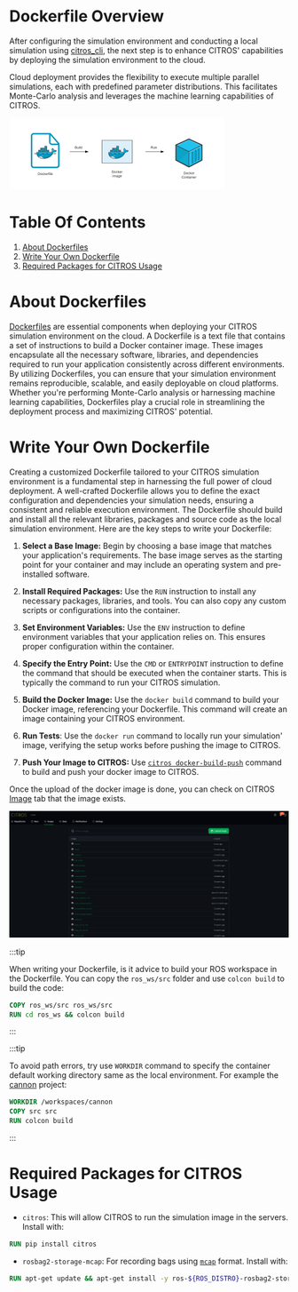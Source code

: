 #  Dockerfile Overview

After configuring the simulation environment and conducting a local simulation using [citros_cli](https://citros.io/doc/docs_cli), the next step is to enhance CITROS' capabilities by deploying the simulation environment to the cloud.

Cloud deployment provides the flexibility to execute multiple parallel simulations, each with predefined parameter distributions. This facilitates Monte-Carlo analysis and leverages the machine learning capabilities of CITROS.

![jpeg](img/docker-system.jpeg)

# Table Of Contents

1. [About Dockerfiles](#about-dockerfiles)
2. [Write Your Own Dockerfile](#write-your-own-dockerfile)
3. [Required Packages for CITROS Usage](#required-packages-for-citros-usage)

# About Dockerfiles

[Dockerfiles](https://docs.docker.com/get-started/02_our_app/) are essential components when deploying your CITROS simulation environment on the cloud. A Dockerfile is a text file that contains a set of instructions to build a Docker container image. 
These images encapsulate all the necessary software, libraries, and dependencies required to run your application consistently across different environments. By utilizing Dockerfiles, you can ensure that your simulation environment remains reproducible, scalable, and easily deployable on cloud platforms. Whether you're performing Monte-Carlo analysis or harnessing machine learning capabilities, Dockerfiles play a crucial role in streamlining the deployment process and maximizing CITROS' potential.

# Write Your Own Dockerfile

Creating a customized Dockerfile tailored to your CITROS simulation environment is a fundamental step in harnessing the full power of cloud deployment. A well-crafted Dockerfile allows you to define the exact configuration and dependencies your simulation needs, ensuring a consistent and reliable execution environment. The Dockerfile should build and install all the relevant libraries, packages and source code as the local simulation environment.
Here are the key steps to write your Dockerfile:

1. **Select a Base Image:** Begin by choosing a base image that matches your application's requirements. The base image serves as the starting point for your container and may include an operating system and pre-installed software.

2. **Install Required Packages:** Use the `RUN` instruction to install any necessary packages, libraries, and tools. You can also copy any custom scripts or configurations into the container.

3. **Set Environment Variables:** Use the `ENV` instruction to define environment variables that your application relies on. This ensures proper configuration within the container.

4. **Specify the Entry Point:** Use the `CMD` or `ENTRYPOINT` instruction to define the command that should be executed when the container starts. This is typically the command to run your CITROS simulation.

5. **Build the Docker Image:** Use the `docker build` command to build your Docker image, referencing your Dockerfile. This command will create an image containing your CITROS environment.

6. **Run Tests**: Use the `docker run` command to locally run your simulation' image, verifying the setup works before pushing the image to CITROS.

6. **Push Your Image to CITROS:** Use [`citros docker-build-push`](https://citros.io/doc/docs_cli/commands/cli_commands#command-docker-build-push) command to build and push your docker image to CITROS.

Once the upload of the docker image is done, you can check on CITROS [Image](https://citros.io/doc/docs/repos/repository/repo_sc_images) tab that the image exists.

![jpeg](img/images.jpeg)

:::tip

When writing your Dockerfile, is it advice to build your ROS workspace in the Dockerfile.
You can copy the `ros_ws/src` folder and use `colcon build` to build the code:

```dockerfile
COPY ros_ws/src ros_ws/src
RUN cd ros_ws && colcon build
```

:::

:::tip

To avoid path errors, try use `WORKDIR` command to specify the container default working directory same as the local environment. 
For example the [cannon](https://github.com/citros-garden/cannon) project:
```dockerfile
WORKDIR /workspaces/cannon
COPY src src
RUN colcon build
```

:::

# Required Packages for CITROS Usage

* `citros`: This will allow CITROS to run the simulation image in the servers. 
Install with:
```dockerfile
RUN pip install citros
```
* `rosbag2-storage-mcap`: For recording bags using [`mcap`](https://mcap.dev/guides/getting-started/ros-2) format. 
Install with:
```dockerfile
RUN apt-get update && apt-get install -y ros-${ROS_DISTRO}-rosbag2-storage-mcap`
```